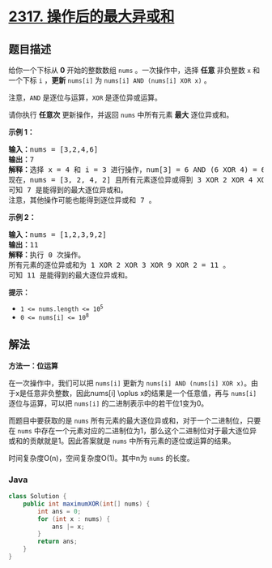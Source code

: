# [2317. 操作后的最大异或和](https://leetcode.cn/problems/maximum-xor-after-operations)

## 题目描述

<p>给你一个下标从 <strong>0</strong>&nbsp;开始的整数数组&nbsp;<code>nums</code>&nbsp;。一次操作中，选择 <strong>任意</strong>&nbsp;非负整数&nbsp;<code>x</code>&nbsp;和一个下标&nbsp;<code>i</code>&nbsp;，<strong>更新</strong>&nbsp;<code>nums[i]</code>&nbsp;为&nbsp;<code>nums[i] AND (nums[i] XOR x)</code>&nbsp;。</p>

<p>注意，<code>AND</code>&nbsp;是逐位与运算，<code>XOR</code>&nbsp;是逐位异或运算。</p>

<p>请你执行 <strong>任意次</strong>&nbsp;更新操作，并返回&nbsp;<code>nums</code>&nbsp;中所有元素&nbsp;<strong>最大</strong>&nbsp;逐位异或和。</p>

<p><strong>示例 1：</strong></p>

<pre><b>输入：</b>nums = [3,2,4,6]
<b>输出：</b>7
<b>解释：</b>选择 x = 4 和 i = 3 进行操作，num[3] = 6 AND (6 XOR 4) = 6 AND 2 = 2 。
现在，nums = [3, 2, 4, 2] 且所有元素逐位异或得到 3 XOR 2 XOR 4 XOR 2 = 7 。
可知 7 是能得到的最大逐位异或和。
注意，其他操作可能也能得到逐位异或和 7 。</pre>

<p><strong>示例 2：</strong></p>

<pre><b>输入：</b>nums = [1,2,3,9,2]
<b>输出：</b>11
<b>解释：</b>执行 0 次操作。
所有元素的逐位异或和为 1 XOR 2 XOR 3 XOR 9 XOR 2 = 11 。
可知 11 是能得到的最大逐位异或和。</pre>

<p><strong>提示：</strong></p>

<ul>
	<li><code>1 &lt;= nums.length &lt;= 10<sup>5</sup></code></li>
	<li><code>0 &lt;= nums[i] &lt;= 10<sup>8</sup></code></li>
</ul>

## 解法

**方法一：位运算**

在一次操作中，我们可以把 `nums[i]` 更新为 `nums[i] AND (nums[i] XOR x)`。由于x是任意非负整数，因此nums[i] \oplus x的结果是一个任意值，再与 `nums[i]` 逐位与运算，可以把 `nums[i]` 的二进制表示中的若干位1变为0。

而题目中要获取的是 `nums` 所有元素的最大逐位异或和，对于一个二进制位，只要在 `nums` 中存在一个元素对应的二进制位为1，那么这个二进制位对于最大逐位异或和的贡献就是1。因此答案就是 `nums` 中所有元素的逐位或运算的结果。

时间复杂度O(n)，空间复杂度O(1)。其中n为 `nums` 的长度。

### **Java**

```java
class Solution {
    public int maximumXOR(int[] nums) {
        int ans = 0;
        for (int x : nums) {
            ans |= x;
        }
        return ans;
    }
}
```
